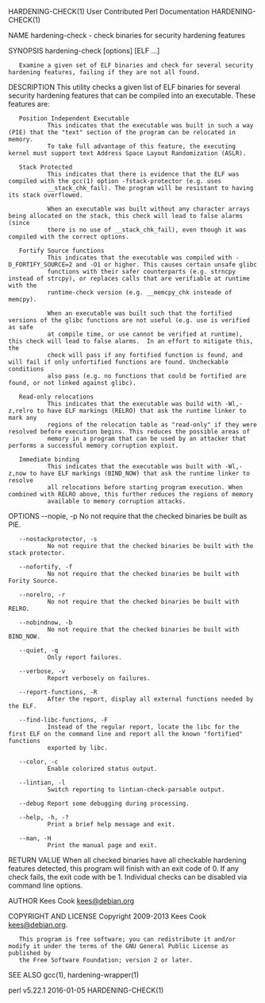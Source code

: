 HARDENING-CHECK(1)                                      User Contributed Perl Documentation                                     HARDENING-CHECK(1)

NAME
       hardening-check - check binaries for security hardening features

SYNOPSIS
       hardening-check [options] [ELF ...]

       Examine a given set of ELF binaries and check for several security hardening features, failing if they are not all found.

DESCRIPTION
       This utility checks a given list of ELF binaries for several security hardening features that can be compiled into an executable. These
       features are:

       Position Independent Executable
               This indicates that the executable was built in such a way (PIE) that the "text" section of the program can be relocated in memory.
               To take full advantage of this feature, the executing kernel must support text Address Space Layout Randomization (ASLR).

       Stack Protected
               This indicates that there is evidence that the ELF was compiled with the gcc(1) option -fstack-protector (e.g. uses
               __stack_chk_fail). The program will be resistant to having its stack overflowed.

               When an executable was built without any character arrays being allocated on the stack, this check will lead to false alarms (since
               there is no use of __stack_chk_fail), even though it was compiled with the correct options.

       Fortify Source functions
               This indicates that the executable was compiled with -D_FORTIFY_SOURCE=2 and -O1 or higher. This causes certain unsafe glibc
               functions with their safer counterparts (e.g. strncpy instead of strcpy), or replaces calls that are verifiable at runtime with the
               runtime-check version (e.g. __memcpy_chk insteade of memcpy).

               When an executable was built such that the fortified versions of the glibc functions are not useful (e.g. use is verified as safe
               at compile time, or use cannot be verified at runtime), this check will lead to false alarms.  In an effort to mitigate this, the
               check will pass if any fortified function is found, and will fail if only unfortified functions are found. Uncheckable conditions
               also pass (e.g. no functions that could be fortified are found, or not linked against glibc).

       Read-only relocations
               This indicates that the executable was build with -Wl,-z,relro to have ELF markings (RELRO) that ask the runtime linker to mark any
               regions of the relocation table as "read-only" if they were resolved before execution begins. This reduces the possible areas of
               memory in a program that can be used by an attacker that performs a successful memory corruption exploit.

       Immediate binding
               This indicates that the executable was built with -Wl,-z,now to have ELF markings (BIND_NOW) that ask the runtime linker to resolve
               all relocations before starting program execution. When combined with RELRO above, this further reduces the regions of memory
               available to memory corruption attacks.

OPTIONS
       --nopie, -p
               No not require that the checked binaries be built as PIE.

       --nostackprotector, -s
               No not require that the checked binaries be built with the stack protector.

       --nofortify, -f
               No not require that the checked binaries be built with Fority Source.

       --norelro, -r
               No not require that the checked binaries be built with RELRO.

       --nobindnow, -b
               No not require that the checked binaries be built with BIND_NOW.

       --quiet, -q
               Only report failures.

       --verbose, -v
               Report verbosely on failures.

       --report-functions, -R
               After the report, display all external functions needed by the ELF.

       --find-libc-functions, -F
               Instead of the regular report, locate the libc for the first ELF on the command line and report all the known "fortified" functions
               exported by libc.

       --color, -c
               Enable colorized status output.

       --lintian, -l
               Switch reporting to lintian-check-parsable output.

       --debug Report some debugging during processing.

       --help, -h, -?
               Print a brief help message and exit.

       --man, -H
               Print the manual page and exit.

RETURN VALUE
       When all checked binaries have all checkable hardening features detected, this program will finish with an exit code of 0. If any check
       fails, the exit code with be 1. Individual checks can be disabled via command line options.

AUTHOR
       Kees Cook <kees@debian.org>

COPYRIGHT AND LICENSE
       Copyright 2009-2013 Kees Cook <kees@debian.org>.

       This program is free software; you can redistribute it and/or modify it under the terms of the GNU General Public License as published by
       the Free Software Foundation; version 2 or later.

SEE ALSO
       gcc(1), hardening-wrapper(1)

perl v5.22.1                                                        2016-01-05                                                  HARDENING-CHECK(1)
